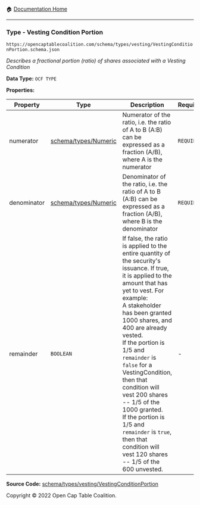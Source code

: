 :house: [Documentation Home](/docs/README.md)

---

### Type - Vesting Condition Portion

`https://opencaptablecoalition.com/schema/types/vesting/VestingConditionPortion.schema.json`

_Describes a fractional portion (ratio) of shares associated with a Vesting Condition_

**Data Type:** `OCF TYPE`

**Properties:**

| Property    | Type                                                  | Description                                                                                                                                                                                                                                                                                                                                                                                                                                                                                                        | Required   |
| ----------- | ----------------------------------------------------- | ------------------------------------------------------------------------------------------------------------------------------------------------------------------------------------------------------------------------------------------------------------------------------------------------------------------------------------------------------------------------------------------------------------------------------------------------------------------------------------------------------------------ | ---------- |
| numerator   | [schema/types/Numeric](/docs/schema/types/Numeric.md) | Numerator of the ratio, i.e. the ratio of A to B (A:B) can be expressed as a fraction (A/B), where A is the numerator                                                                                                                                                                                                                                                                                                                                                                                              | `REQUIRED` |
| denominator | [schema/types/Numeric](/docs/schema/types/Numeric.md) | Denominator of the ratio, i.e. the ratio of A to B (A:B) can be expressed as a fraction (A/B), where B is the denominator                                                                                                                                                                                                                                                                                                                                                                                          | `REQUIRED` |
| remainder   | `BOOLEAN`                                             | If false, the ratio is applied to the entire quantity of the security's issuance. If true, it is applied to the amount that has yet to vest. For example:</br> A stakeholder has been granted 1000 shares, and 400 are already vested.</br>If the portion is 1/5 and `remainder` is `false` for a VestingCondition, then that condition will vest 200 shares -- 1/5 of the 1000 granted.</br>If the portion is 1/5 and `remainder` is `true`, then that condition will vest 120 shares -- 1/5 of the 600 unvested. | -          |

**Source Code:** [schema/types/vesting/VestingConditionPortion](../../../schema/types/vesting/VestingConditionPortion.schema.json)

Copyright © 2022 Open Cap Table Coalition.
